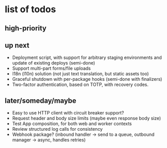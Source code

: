 # list of todos

## high-priority

## up next

* Deployment script, with support for arbitrary staging environments and update of existing deploys (semi-done)
* Support multi-part forms/file uploads
* I18n (l10n) solution (not just text translation, but static assets too)
* Graceful shutdown with per-package hooks (semi-done with finalizers)
* Two-factor authentication, based on TOTP, with recovery codes.

## later/someday/maybe

* Easy to use HTTP client with circuit breaker support?
* Request header and body size limits (maybe even response body size)
* Test App composition, for both web and worker contexts
* Review structured log calls for consistency
* Webhook package? (inbound handler -> send to a queue, outbound manager -> async, handles retries)

